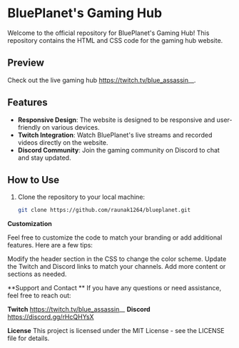 # BluePlanet's Gaming Hub

Welcome to the official repository for BluePlanet's Gaming Hub! This repository contains the HTML and CSS code for the gaming hub website.

## Preview

Check out the live gaming hub https://twitch.tv/blue_assassin__.

## Features

- **Responsive Design**: The website is designed to be responsive and user-friendly on various devices.
- **Twitch Integration**: Watch BluePlanet's live streams and recorded videos directly on the website.
- **Discord Community**: Join the gaming community on Discord to chat and stay updated.

## How to Use

1. Clone the repository to your local machine:

   ```bash
   git clone https://github.com/raunak1264/blueplanet.git

**Customization**

Feel free to customize the code to match your branding or add additional features. Here are a few tips:

Modify the header section in the CSS to change the color scheme.
Update the Twitch and Discord links to match your channels.
Add more content or sections as needed.

**Support and Contact
**
If you have any questions or need assistance, feel free to reach out:

**Twitch** https://twitch.tv/blue_assassin__
**Discord** https://discord.gg/rHcQHYsX

**License**
This project is licensed under the MIT License - see the LICENSE file for details.
